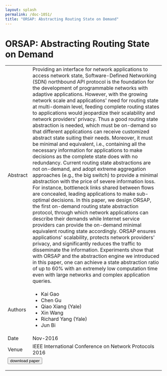 ```yaml
---
layout: splash
permalink: /doc-1051/
title: "ORSAP: Abstracting Routing State on Demand"
---
```


# ORSAP: Abstracting Routing State on Demand

<table>
    <tbody>
    <tr>
        <td>Abstract</td>
        <td>Providing an interface for network applications to access network state, Software-Defined Networking (SDN) northbound API protocol is the foundation for the development of programmable networks with adaptive applications. However, with the growing network scale and applications' need for routing state at multi-domain level, feeding complete routing states to applications would jeopardize their scalability and network providers' privacy. Thus a good routing state abstraction is needed, which must be on-demand so that different applications can receive customized abstract state suiting their needs. Moreover, it must be minimal and equivalent, i.e., containing all the necessary information for applications to make decisions as the complete state does with no redundancy. Current routing state abstractions are not on-demand, and adopt extreme aggregation approaches (e.g., the big switch) to provide a minimal abstraction with the price of severe information loss. For instance, bottleneck links shared between flows are concealed, leading applications to make sub-optimal decisions. In this paper, we design ORSAP, the first on-demand routing state abstraction protocol, through which network applications can describe their demands while Internet service providers can provide the on-demand minimal equivalent routing state accordingly. ORSAP ensures applications' scalability, protects network providers' privacy, and significantly reduces the traffic to disseminate the information. Experiments show that with ORSAP and the abstraction engine we introduced in this paper, one can achieve a state abstraction ratio of up to 60% with an extremely low computation time even with large networks and complex application queries.</td>
    </tr>
    <tr>
        <td>Authors</td>
        <td>
            <ul>
                <li>Kai Gao</li>
                <li>Chen Gu</li>
                <li>Qiao Xiang (Yale)</li>
                <li>Xin Wang</li>
                <li>Richard Yang (Yale)</li>
                <li>Jun Bi</li>
            </ul>
        </td>
    </tr>
    <tr>
        <td>Date</td>
        <td>Nov-2016</td>
    </tr>
    <tr>
        <td>Venue</td>
        <td>IEEE International Conference on Network Protocols 2016</td>
    </tr>
        <tr>
            <td colspan="2">
                <form method="get" action="https://ibm.box.com/v/doc-1051-paper">
                    <button type="submit">download paper</button>
                </form>
            </td>
        </tr>
    </tbody>
</table>
